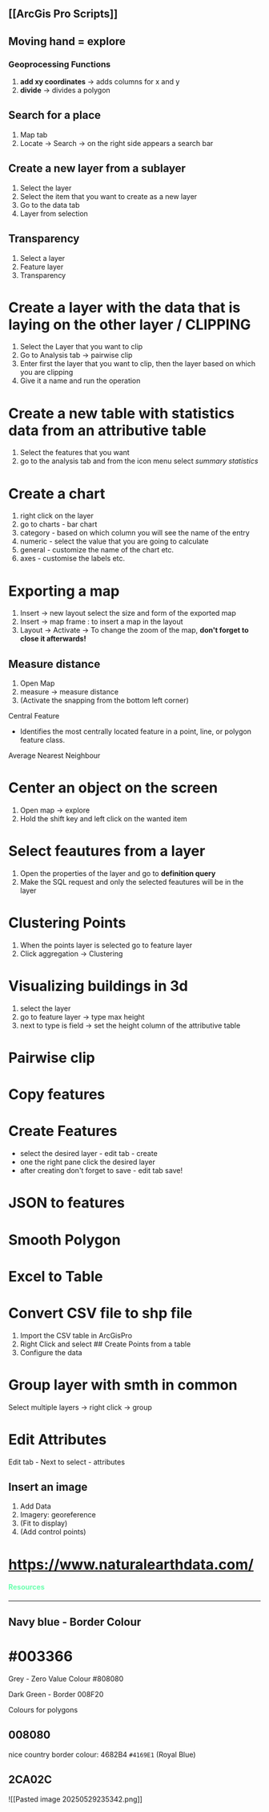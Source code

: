 ## [[ArcGis Pro Scripts]]

## Moving hand = explore

### Geoprocessing Functions

1. **add xy coordinates** -> adds columns for x and y 
2. **divide** -> divides a polygon

## Search for a place

1. Map tab
2. Locate -> Search -> on the right side appears a search bar

## Create a new layer from a sublayer
1. Select the layer
2. Select the item that you want to create as a new layer
3. Go to the data tab
4. Layer from selection

## Transparency
1. Select a layer
2. Feature layer
3. Transparency

# Create a layer with the data that is laying on the other layer / CLIPPING
1. Select the Layer that you want to clip
2. Go to Analysis tab -> pairwise clip
3. Enter first the layer that you want to clip, then the layer based on which you are clipping
4. Give it a name and run the operation

# Create a new table with statistics data from an attributive table
1. Select the features that you want
2. go to the analysis tab and from the icon menu select *summary statistics*

# Create a chart
1. right click on the layer
2. go to charts - bar chart
3. category - based on which column you will see the name of the entry
4. numeric - select the value that you are going to calculate
5. general - customize the name of the chart etc.
6. axes - customise the labels etc. 

# Exporting a map
1. Insert -> new layout select the size and form of the exported map
2. Insert -> map frame : to insert a map in the layout
3. Layout -> Activate -> To change the zoom of the map, **don't forget to close it afterwards!**

## Measure distance
1. Open Map
2. measure -> measure distance
3. (Activate the snapping from the bottom left corner)

Central Feature
- Identifies the most centrally located feature in a point, line, or polygon feature class.

Average Nearest Neighbour
# Center an object on the screen
1. Open map -> explore
2. Hold the shift key and left click on the wanted item

# Select feautures from a layer
1. Open the properties of the layer and go to **definition query**
2. Make the SQL request and only the selected feautures will be in the layer

# Clustering Points
1. When the points layer is selected go to feature layer 
2. Click aggregation -> Clustering

# Visualizing buildings in 3d
1. select the layer
2. go to feature layer -> type max height
3. next to type is field -> set the height column of the attributive table

# Pairwise clip

# Copy features

# Create Features
- select the desired layer - edit tab - create
- one the right pane click the desired layer 
- after creating don't forget to save - edit tab save!

# JSON to features

# Smooth Polygon

# Excel to Table

# Convert CSV file to shp file
1. Import the CSV table in ArcGisPro
2. Right Click and select ## Create Points from a table
3. Configure the data

# Group layer with smth in common
Select multiple layers -> right click -> group

# Edit Attributes
Edit tab - Next to select - attributes

## Insert an image
1. Add Data
2. Imagery: georeference
3. (Fit to display)
4. (Add control points)

# https://www.naturalearthdata.com/
#### <span style="color:rgb(107, 255, 174)">Resources</span>
___

## Navy blue - Border Colour
# #003366 

Grey - Zero Value Colour
#808080


Dark Green - Border
008F20


Colours for polygons
## 008080


nice country border colour: 4682B4
`#4169E1` (Royal Blue)

## 2CA02C

![[Pasted image 20250529235342.png]]